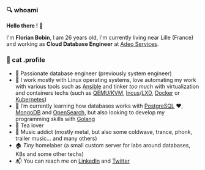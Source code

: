 ### :mag: whoami

**Hello there !** :raising_hand:

I'm **Florian Bobin**, I am 26 years old, I'm currently living near Lille (France) and working as **Cloud Database Engineer** at [Adeo Services](https://www.adeo.com/).

### :floppy_disk: cat .profile

* :construction_worker: Passionate database engineer (previously system engineer)
* :hammer: I work mostly with Linux operating systems, love automating my work with various tools such as [Ansible](https://www.ansible.com/) and tinker *too much* with virtualization and containers techs (such as [QEMU/KVM](https://www.redhat.com/en/topics/virtualization/what-is-KVM), [Incus](https://github.com/lxc/incus)/[LXD](https://github.com/canonical/lxd), [Docker](https://www.docker.com/) or [Kubernetes](https://kubernetes.io/))
* :book: I’m currently learning how databases works with [PostgreSQL](https://www.postgresql.org/) :heart:, [MongoDB](https://www.mongodb.com/) and [OpenSearch](https://opensearch.org/), but also looking to develop my programming skills with [Golang](https://go.dev/) 
* :tea: Tea lover
* :musical_note: Music addict (mostly metal, but also some coldwave, trance, phonk, trailer music... and many others)
* :house: *Tiny* homelaber (a small custom server for labs around databases, K8s and some other techs)
* :mailbox_with_mail: You can reach me on [LinkedIn](https://www.linkedin.com/in/florian-bobin/) and [Twitter](https://twitter.com/fbn587)

<!--
**f-bn/f-bn** is a ✨ _special_ ✨ repository because its `README.md` (this file) appears on your GitHub profile.

Here are some ideas to get you started:

- 🔭 I’m currently working on ...
- 🌱 I’m currently learning ...
- 👯 I’m looking to collaborate on ...
- 🤔 I’m looking for help with ...
- 💬 Ask me about ...
- 📫 How to reach me: ...
- 😄 Pronouns: ...
- ⚡ Fun fact: ...
-->
